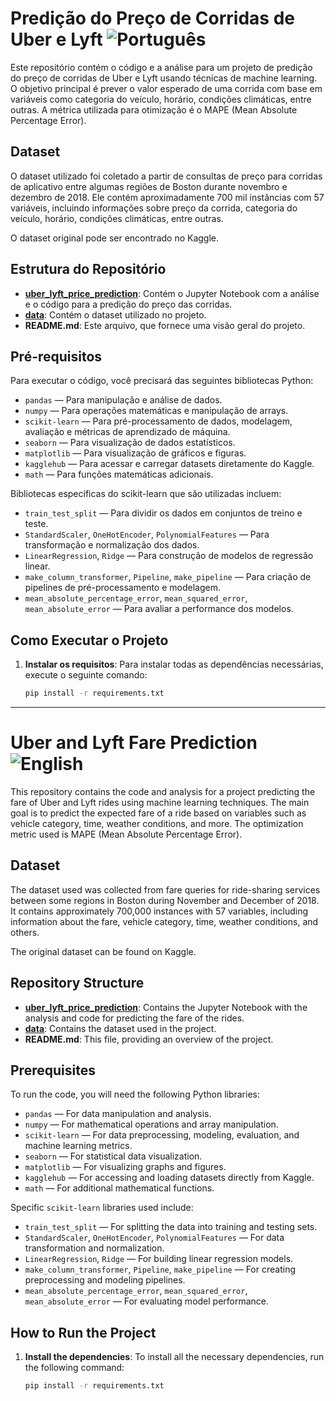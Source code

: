 # Predição do Preço de Corridas de Uber e Lyft ![Português](https://upload.wikimedia.org/wikipedia/commons/0/05/Flag_of_Brazil.svg)


Este repositório contém o código e a análise para um projeto de predição do preço de corridas de Uber e Lyft usando técnicas de machine learning. O objetivo principal é prever o valor esperado de uma corrida com base em variáveis como categoria do veículo, horário, condições climáticas, entre outras. A métrica utilizada para otimização é o MAPE (Mean Absolute Percentage Error).

## Dataset

O dataset utilizado foi coletado a partir de consultas de preço para corridas de aplicativo entre algumas regiões de Boston durante novembro e dezembro de 2018. Ele contém aproximadamente 700 mil instâncias com 57 variáveis, incluindo informações sobre preço da corrida, categoria do veículo, horário, condições climáticas, entre outras.

O dataset original pode ser encontrado no Kaggle.

## Estrutura do Repositório

- **[uber_lyft_price_prediction](https://github.com/erikmilesi/uber_lyft_price_prediction/blob/main/uber_lyft_price_prediction.ipynb)**: Contém o Jupyter Notebook com a análise e o código para a predição do preço das corridas.
- **[data](https://www.kaggle.com/datasets/ravi72munde/uber-lyft-cab-prices?sort=votes&select=cab_rides.csv)**: Contém o dataset utilizado no projeto.
- **README.md**: Este arquivo, que fornece uma visão geral do projeto.

## Pré-requisitos

Para executar o código, você precisará das seguintes bibliotecas Python:

- `pandas` — Para manipulação e análise de dados.
- `numpy` — Para operações matemáticas e manipulação de arrays.
- `scikit-learn` — Para pré-processamento de dados, modelagem, avaliação e métricas de aprendizado de máquina.
- `seaborn` — Para visualização de dados estatísticos.
- `matplotlib` — Para visualização de gráficos e figuras.
- `kagglehub` — Para acessar e carregar datasets diretamente do Kaggle.
- `math` — Para funções matemáticas adicionais.
  
Bibliotecas específicas do scikit-learn que são utilizadas incluem:

- `train_test_split` — Para dividir os dados em conjuntos de treino e teste.
- `StandardScaler`, `OneHotEncoder`, `PolynomialFeatures` — Para transformação e normalização dos dados.
- `LinearRegression`, `Ridge` — Para construção de modelos de regressão linear.
- `make_column_transformer`, `Pipeline`, `make_pipeline` — Para criação de pipelines de pré-processamento e modelagem.
- `mean_absolute_percentage_error`, `mean_squared_error`, `mean_absolute_error` — Para avaliar a performance dos modelos.

## Como Executar o Projeto

1. **Instalar os requisitos**:
   Para instalar todas as dependências necessárias, execute o seguinte comando:

   ```bash
   pip install -r requirements.txt


---

# Uber and Lyft Fare Prediction ![English](https://upload.wikimedia.org/wikipedia/commons/a/a4/Flag_of_the_United_Kingdom.svg)


This repository contains the code and analysis for a project predicting the fare of Uber and Lyft rides using machine learning techniques. The main goal is to predict the expected fare of a ride based on variables such as vehicle category, time, weather conditions, and more. The optimization metric used is MAPE (Mean Absolute Percentage Error).

## Dataset

The dataset used was collected from fare queries for ride-sharing services between some regions in Boston during November and December of 2018. It contains approximately 700,000 instances with 57 variables, including information about the fare, vehicle category, time, weather conditions, and others.

The original dataset can be found on Kaggle.

## Repository Structure

- **[uber_lyft_price_prediction](https://github.com/erikmilesi/uber_lyft_price_prediction/blob/main/uber_lyft_price_prediction.ipynb)**: Contains the Jupyter Notebook with the analysis and code for predicting the fare of the rides.
- **[data](https://www.kaggle.com/datasets/ravi72munde/uber-lyft-cab-prices?sort=votes&select=cab_rides.csv)**: Contains the dataset used in the project.
- **README.md**: This file, providing an overview of the project.

## Prerequisites

To run the code, you will need the following Python libraries:

- `pandas` — For data manipulation and analysis.
- `numpy` — For mathematical operations and array manipulation.
- `scikit-learn` — For data preprocessing, modeling, evaluation, and machine learning metrics.
- `seaborn` — For statistical data visualization.
- `matplotlib` — For visualizing graphs and figures.
- `kagglehub` — For accessing and loading datasets directly from Kaggle.
- `math` — For additional mathematical functions.
  
Specific `scikit-learn` libraries used include:

- `train_test_split` — For splitting the data into training and testing sets.
- `StandardScaler`, `OneHotEncoder`, `PolynomialFeatures` — For data transformation and normalization.
- `LinearRegression`, `Ridge` — For building linear regression models.
- `make_column_transformer`, `Pipeline`, `make_pipeline` — For creating preprocessing and modeling pipelines.
- `mean_absolute_percentage_error`, `mean_squared_error`, `mean_absolute_error` — For evaluating model performance.

## How to Run the Project

1. **Install the dependencies**:
   To install all the necessary dependencies, run the following command:

   ```bash
   pip install -r requirements.txt
